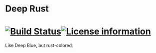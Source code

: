 # Deep Rust

[![Build Status](https://travis-ci.com/cabellwg/deeprust.svg?branch=master)](https://travis-ci.com/cabellwg/deeprust)[![License information](https://img.shields.io/badge/license-MIT-lightgrey.svg)](https://github.com/cabellwg/deeprust/blob/master/LICENSE.md)
=======

Like Deep Blue, but rust-colored.

